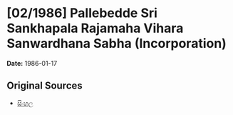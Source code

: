 # [02/1986] Pallebedde Sri Sankhapala Rajamaha Vihara Sanwardhana Sabha (Incorporation)

**Date:** 1986-01-17

## Original Sources

- [සිංහල](https://documents.gov.lk/view/acts/1986/1/02-1986_S.pdf)
